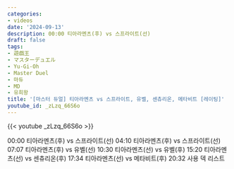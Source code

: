 ```yaml
---
categories:
- videos
date: '2024-09-13'
description: 00:00 티아라멘츠(후) vs 스프라이트(선)
draft: false
tags:
- 遊戯王
- マスターデュエル
- Yu-Gi-Oh
- Master Duel
- 마듀
- MD
- 유희왕
title: '[마스터 듀얼] 티아라멘츠 vs 스프라이트, 유벨, 센츄리온, 메타비트 [레이팅]'
youtube_id: _zLzq_66S6o
---
```



{{< youtube _zLzq_66S6o >}}

00:00 티아라멘츠(후) vs 스프라이트(선)
04:10 티아라멘츠(후) vs 스프라이트(선)
07:07 티아라멘츠(후) vs 유벨(선)
10:30 티아라멘츠(선) vs 유벨(후)
15:20 티아라멘츠(선) vs 센츄리온(후)
17:34 티아라멘츠(선) vs 메타비트(후)
20:32 사용 덱 리스트